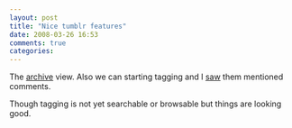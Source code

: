 ```yaml
---
layout: post
title: "Nice tumblr features"
date: 2008-03-26 16:53
comments: true
categories: 
---
```


<p>The <a href="http://blog.shenie.info/archive" title="archive">archive</a> view. Also we can starting tagging and I <a href="http://blog.davidville.com/">saw</a> them mentioned comments.</p><p>Though tagging is not yet searchable or browsable but things are looking good.</p>
